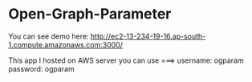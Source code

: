 # Open-Graph-Parameter

You can see demo here:           http://ec2-13-234-19-16.ap-south-1.compute.amazonaws.com:3000/


This app I hosted on AWS server you can use   ===> username: ogparam  password: ogparam
